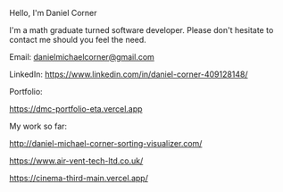 Hello, I'm Daniel Corner

I'm a math graduate turned software developer. Please don't hesitate to contact me should you feel the need. 

Email: danielmichaelcorner@gmail.com

LinkedIn: https://www.linkedin.com/in/daniel-corner-409128148/

Portfolio:

https://dmc-portfolio-eta.vercel.app

My work so far:

http://daniel-michael-corner-sorting-visualizer.com/

https://www.air-vent-tech-ltd.co.uk/

https://cinema-third-main.vercel.app/

<!---
DMCorner/DMCorner is a ✨ special ✨ repository because its `README.md` (this file) appears on your GitHub profile.
You can click the Preview link to take a look at your changes.
--->
